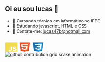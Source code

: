## Oi eu sou lucas 👋

- 🔭 Cursando técnico em informática no IFPE
- 🌱 Estudando javascript, HTML e CSS
- 📧 Contate-me: lucas47b@hotmail.com

##

<div>
   <img align="center" alt="lucas-Js" height="30" width="40" src="https://raw.githubusercontent.com/devicons/devicon/master/icons/javascript/javascript-plain.svg">
   <img align="center" alt="lucas-HTML" height="30" width="40" src="https://raw.githubusercontent.com/devicons/devicon/master/icons/html5/html5-original.svg">
  <img align="center" alt="lucas-CSS" height="30" width="40" src="https://raw.githubusercontent.com/devicons/devicon/master/icons/css3/css3-original.svg">
  


</div>

<picture>
  <source media="(prefers-color-scheme: dark)" srcset="https://raw.githubusercontent.com/lucaspimentell/lucasspimentell/output/github-contribution-grid-snake-dark.svg">
  <source media="(prefers-color-scheme: light)" srcset="https://raw.githubusercontent.com/lucaspimentell/lucaspimentell/lucaspimentell/github-contribution-grid-snake.svg">
  <img alt="github contribution grid snake animation" src="https://raw.githubusercontent.com/lucaspimentell/lucasspimentell/output/github-contribution-grid-snake.svg">
</picture>
  


